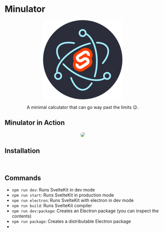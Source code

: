 # Minulator

<p align="center">
  <img src="https://raw.githubusercontent.com/Dax89/electron-sveltekit/master/icon.png" width="256">
</p>
<p align="center">
  A minimal calculator that can go way past the limits 😉.
</p>

## Minulator in Action
<p align="center" >
    <img style="border-radius: 10px;" src="https://i.ibb.co/bHNS0Yj/image.png" >
</p>

## Installation
```
   
```

## Commands
- `npm run dev`: Runs SvelteKit in dev mode
- `npm run start`: Runs SvelteKit in production mode
- `npm run electron`: Runs SvelteKit with electron in dev mode
- `npm run build`: Runs SvelteKit compiler
- `npm run dev:package`: Creates an Electron package (you can inspect the contents)
- `npm run package`: Creates a distributable Electron package
- 
